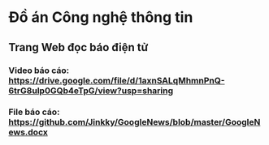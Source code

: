 # Đồ án Công nghệ thông tin
## Trang Web đọc báo điện tử
### Video báo cáo: https://drive.google.com/file/d/1axnSALqMhmnPnQ-6trG8ulp0GQb4eTpG/view?usp=sharing
### File báo cáo: https://github.com/Jinkky/GoogleNews/blob/master/GoogleNews.docx
